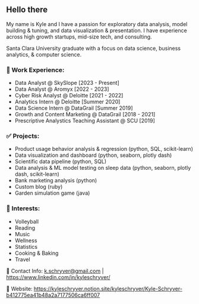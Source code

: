 ## **Hello there**

My name is Kyle and I have a passion for exploratory data analysis, model building & tuning, and data visualization & presentation. I have experience across high growth startups, mid-size tech, and consulting.

Santa Clara University graduate with a focus on data science, business analytics, & computer science.

### 👔 Work Experience:

* Data Analyst @ SkySlope [2023 - Present]
* Data Analyst @ Aromyx [2022 - 2023]
* Cyber Risk Analyst @ Deloitte [2021 - 2022]
* Analytics Intern @ Deloitte [Summer 2020]
* Data Science Intern @ DataGrail [Summer 2019]
* Growth and Content Marketing @ DataGrail [2018 - 2021]
* Prescriptive Analystics Teaching Assistant @ SCU [2019]

### ✅ Projects:
* Product usage behavior analysis & regression (python, SQL, scikit-learn)
* Data visualization and dashboard (python, seaborn, plotly dash)
* Scientific data pipeline (python, SQL)
* Data analysis & ML model testing on sleep data (python, seaborn, plotly dash, scikit-learn)
* Bank marketing analysis (python)
* Custom blog (ruby)
* Garden simulation game (java)

### 🏐 Interests:

* Volleyball
* Reading
* Music
* Wellness
* Statistics
* Cooking & Baking
* Travel

📇 Contact Info: k.schryver@gmail.com | https://www.linkedin.com/in/kyleschryver/

🔗 Website: https://kyleschryver.notion.site/kyleschryver/Kyle-Schryver-b412775ea41b48a2a7177506ca6ff007
